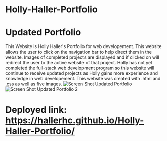 # Holly-Haller-Portfolio

# Updated Portfolio 

This Website is Holly Haller's Portfolio for web developement. This website allows the user to click on the navigation bar to help direct them in the website. Images of completed projects are displayed and if clicked on will redirect the user to the active website of that project. Holly has not yet completed the full-stack web development program so this website will continue to receive updated projects as Holly gains more experience and knowledge in web developement. This website was created with .html and .css as well as five images.
![Screen Shot Updated Portfolio](https://user-images.githubusercontent.com/100663920/171310366-928a3c61-ccbd-4cf9-9c05-16ad25dfe68c.png)
![Screen Shot Updated Portfolio 2](https://user-images.githubusercontent.com/100663920/171310385-3cfff136-2e12-40f8-9d0e-3dc725755f94.png)

# Deployed link: https://hallerhc.github.io/Holly-Haller-Portfolio/
